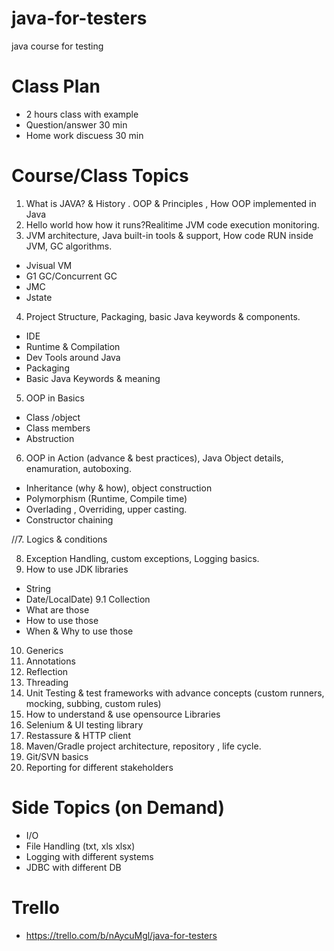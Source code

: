 # java-for-testers

java course for testing

# Class Plan
- 2 hours class with example
- Question/answer 30 min
- Home work discuess 30 min

# Course/Class Topics
1. What is JAVA? & History . OOP & Principles , How OOP implemented in Java 
2. Hello world how how it runs?Realitime JVM code execution monitoring. 
3. JVM architecture, Java built-in tools & support, How code RUN inside JVM, GC algorithms. 
 - Jvisual VM
 - G1 GC/Concurrent GC
 - JMC
 - Jstate
4. Project Structure, Packaging, basic Java keywords & components. 
 - IDE
 - Runtime & Compilation
 - Dev Tools around Java
 - Packaging 
 - Basic Java Keywords & meaning
5. OOP in Basics 
  - Class /object
  - Class members
  - Abstruction
6. OOP in Action (advance & best practices), Java Object details, enamuration, autoboxing. 
 - Inheritance (why & how), object construction
 - Polymorphism (Runtime, Compile time)
 - Overlading , Overriding, upper casting.
 - Constructor chaining
 
//7. Logics & conditions

8. Exception Handling, custom exceptions, Logging basics. 
9. How to use JDK libraries
- String
- Date/LocalDate)
9.1 Collection
- What are those
- How to use those
- When & Why to use those

10. Generics
11. Annotations
12. Reflection
13. Threading
14. Unit Testing & test frameworks with advance concepts (custom runners, mocking, subbing, custom rules)
15. How to understand & use opensource Libraries 
16. Selenium & UI testing library 
17. Restassure & HTTP client 
18. Maven/Gradle project architecture, repository , life cycle. 
19. Git/SVN basics
20. Reporting for different stakeholders

# Side Topics (on Demand)
- I/O 
- File Handling (txt, xls xlsx) 
- Logging with different systems
- JDBC with different DB

# Trello 
- https://trello.com/b/nAycuMgl/java-for-testers


